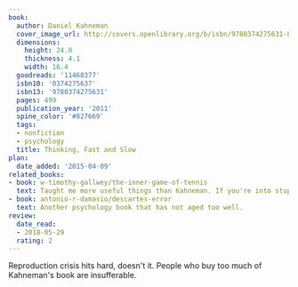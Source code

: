 ```yaml
---
book:
  author: Daniel Kahneman
  cover_image_url: http://covers.openlibrary.org/b/isbn/9780374275631-L.jpg
  dimensions:
    height: 24.0
    thickness: 4.1
    width: 16.4
  goodreads: '11468377'
  isbn10: '0374275637'
  isbn13: '9780374275631'
  pages: 499
  publication_year: '2011'
  spine_color: '#827669'
  tags:
  - nonfiction
  - psychology
  title: Thinking, Fast and Slow
plan:
  date_added: '2015-04-09'
related_books:
- book: w-timothy-gallwey/the-inner-game-of-tennis
  text: Taught me more useful things than Kahneman. If you're into stupid terminology, both books have a System 1/2 thing.
- book: antonio-r-damasio/descartes-error
  text: Another psychology book that has not aged too well.
review:
  date_read:
  - 2018-05-29
  rating: 2
---
```

Reproduction crisis hits hard, doesn't it. People who buy too much of Kahneman's book are insufferable.
